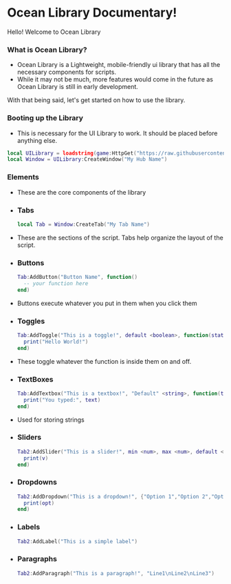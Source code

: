# Ocean Library Documentary!
Hello! Welcome to Ocean Library

### What is Ocean Library?
- Ocean Library is a Lightweight, mobile-friendly ui library that has all the necessary components for scripts.
- While it may not be much, more features would come in the future as Ocean Library is still in early development.

With that being said, let's get started on how to use the library.

### Booting up the Library
- This is necessary for the UI Library to work. It should be placed before anything else.

```lua
local UILibrary = loadstring(game:HttpGet("https://raw.githubusercontent.com/screengui/oceanlib/refs/heads/main/Library.lua",true))()
local Window = UILibrary:CreateWindow("My Hub Name")
```

### Elements
- These are the core components of the library

- ### Tabs
  ```lua
  local Tab = Window:CreateTab("My Tab Name")
  ```
- These are the sections of the script. Tabs help organize the layout of the script.

- ### Buttons
  ```lua
  Tab:AddButton("Button Name", function()
    -- your function here
  end)
  ```
- Buttons execute whatever you put in them when you click them

- ### Toggles
  ```lua
  Tab:AddToggle("This is a toggle!", default <boolean>, function(state)
    print("Hello World!")
  end)
  ```
- These toggle whatever the function is inside them on and off.

- ### TextBoxes
  ```lua
  Tab:AddTextbox("This is a textbox!", "Default" <string>, function(text)
    print("You typed:", text)
  end)
  ```
- Used for storing strings

- ### Sliders
  ```lua
  Tab2:AddSlider("This is a slider!", min <num>, max <num>, default <boolean>, function(v)
    print(v)
  end)
  ```

- ### Dropdowns
  ```lua
  Tab2:AddDropdown("This is a dropdown!", {"Option 1","Option 2","Option 3"}, function(opt)
    print(opt)
  end)
  ```

- ### Labels
  ```lua
  Tab2:AddLabel("This is a simple label")
  ```

- ### Paragraphs

  ```lua
  Tab2:AddParagraph("This is a paragraph!", "Line1\nLine2\nLine3")
  ```
  
